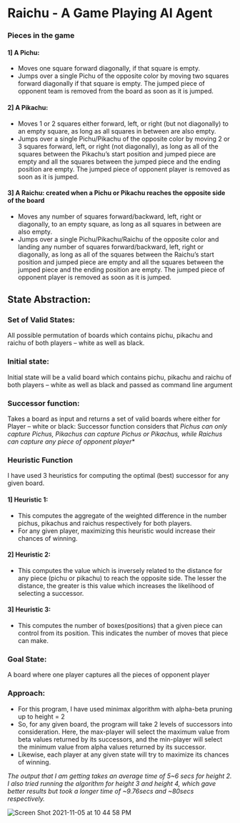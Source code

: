 # Raichu - A Game Playing AI Agent

### Pieces in the game

#### 1] A Pichu:
- Moves one square forward diagonally, if that square is empty. 
- Jumps over a single Pichu of the opposite color by moving two squares forward diagonally if that square is empty. The jumped piece of opponent team is removed from the board as soon as it is jumped. 

#### 2] A Pikachu:
- Moves 1 or 2 squares either forward, left, or right (but not diagonally) to an empty square, as long as all squares in between are also empty.
- Jumps over a single Pichu/Pikachu of the opposite color by moving 2 or 3 squares forward, left, or right (not diagonally), as long as all of the squares between the Pikachu’s start position and jumped piece are empty and all the squares between the jumped piece and the ending position are empty. The jumped piece of opponent player is removed as soon as it is jumped. 

#### 3] A Raichu: created when a Pichu or Pikachu reaches the opposite side of the board 
- Moves any number of squares forward/backward, left, right or diagonally, to an empty square, as long as all squares in between are also empty. 
- Jumps over a single Pichu/Pikachu/Raichu of the opposite color and landing any number of squares forward/backward, left, right or diagonally, as long as all of the squares between the Raichu’s start position and jumped piece are empty and all the squares between the jumped piece and the ending position are empty. The jumped piece of opponent player is removed as soon as it is jumped. 


## State Abstraction:
### Set of Valid States: 
All possible permutation of boards which contains pichu, pikachu and raichu of both players – white as well as black.

### Initial state:
Initial state will be a valid board which contains pichu, pikachu and raichu of both players – white as well as black and passed as command line argument

### Successor function:
Takes a board as input and returns a set of valid boards where either for Player – white or black:
Successor function considers that 
*Pichus can only capture Pichus, Pikachus can capture Pichus or Pikachus, while Raichus can capture any piece of opponent player**

### Heuristic Function

I have used 3 heuristics for computing the optimal (best) successor for any given board.

#### 1] Heuristic 1:
- This computes the aggregate of the weighted difference in the number pichus, pikachus and raichus respectively for both players.
- For any given player, maximizing this heuristic would increase their chances of winning.

#### 2] Heuristic 2:
- This computes the value which is inversely related to the distance for any piece (pichu or pikachu) to reach the opposite side. The lesser the distance, the greater is this value which increases the likelihood of selecting a successor. 

#### 3] Heuristic 3:
- This computes the number of boxes(positions) that a given piece can control from its position. This indicates the number of moves that piece can make. 


### Goal State:
A board where one player captures all the pieces of opponent player


### Approach:

- For this program, I have used minimax algorithm with alpha-beta pruning up to height = 2
- So, for any given board, the program will take 2 levels of successors into consideration. Here, the max-player will select the maximum value from beta values returned by its successors, and the min-player will select the minimum value from alpha values returned by its successor.
- Likewise, each player at any given state will try to maximize its chances of winning.

*The output that I am getting takes an average time of 5~6 secs for height 2. I also tried running the algorithm for height 3 and height 4, which gave better results but took a longer time of ~9.76secs and ~80secs respectively.*

![Screen Shot 2021-11-05 at 10 44 58 PM](https://media.github.iu.edu/user/18454/files/81c61600-3e93-11ec-80cf-ae5fdf4cc061)









